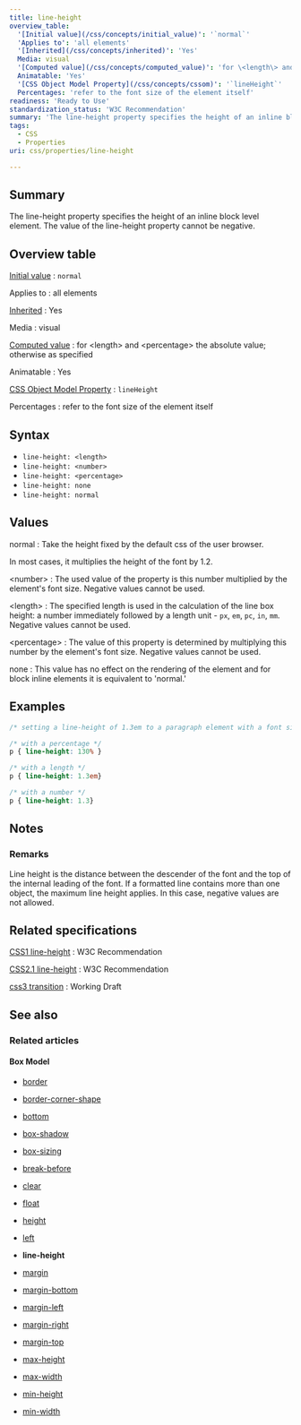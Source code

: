 ```yaml
---
title: line-height
overview_table:
  '[Initial value](/css/concepts/initial_value)': '`normal`'
  'Applies to': 'all elements'
  '[Inherited](/css/concepts/inherited)': 'Yes'
  Media: visual
  '[Computed value](/css/concepts/computed_value)': 'for \<length\> and \<percentage\> the absolute value; otherwise as specified'
  Animatable: 'Yes'
  '[CSS Object Model Property](/css/concepts/cssom)': '`lineHeight`'
  Percentages: 'refer to the font size of the element itself'
readiness: 'Ready to Use'
standardization_status: 'W3C Recommendation'
summary: 'The line-height property specifies the height of an inline block level element. The value of the line-height property cannot be negative.'
tags:
  - CSS
  - Properties
uri: css/properties/line-height

---
```

## Summary

The line-height property specifies the height of an inline block level element. The value of the line-height property cannot be negative.

## Overview table

[Initial value](/css/concepts/initial_value)
:   `normal`

Applies to
:   all elements

[Inherited](/css/concepts/inherited)
:   Yes

Media
:   visual

[Computed value](/css/concepts/computed_value)
:   for \<length\> and \<percentage\> the absolute value; otherwise as specified

Animatable
:   Yes

[CSS Object Model Property](/css/concepts/cssom)
:   `lineHeight`

Percentages
:   refer to the font size of the element itself

## Syntax

-   `line-height: <length>`
-   `line-height: <number>`
-   `line-height: <percentage>`
-   `line-height: none`
-   `line-height: normal`

## Values

normal
:   Take the height fixed by the default css of the user browser.

In most cases, it multiplies the height of the font by 1.2.

\<number\>
:   The used value of the property is this number multiplied by the element's font size. Negative values cannot be used.

\<length\>
:   The specified length is used in the calculation of the line box height: a number immediately followed by a length unit - `px`, `em`, `pc`, `in`, `mm`. Negative values cannot be used.

\<percentage\>
:   The value of this property is determined by multiplying this number by the element's font size. Negative values cannot be used.

none
:   This value has no effect on the rendering of the element and for block inline elements it is equivalent to 'normal.'

## Examples

``` css
/* setting a line-height of 1.3em to a paragraph element with a font size of 1em*/

/* with a percentage */
p { line-height: 130% }

/* with a length */
p { line-height: 1.3em}

/* with a number */
p { line-height: 1.3}
```

## Notes

### Remarks

Line height is the distance between the descender of the font and the top of the internal leading of the font. If a formatted line contains more than one object, the maximum line height applies. In this case, negative values are not allowed.

## Related specifications

[CSS1 line-height](http://www.w3.org/TR/CSS1/#line-height)
:   W3C Recommendation

[CSS2.1 line-height](http://www.w3.org/TR/CSS2/visudet.html#propdef-line-height)
:   W3C Recommendation

[css3 transition](http://dev.w3.org/csswg/css3-transitions/#animatable-css)
:   Working Draft

## See also

### Related articles

#### Box Model

-   [border](/css/properties/border)

-   [border-corner-shape](/css/properties/border-corner-shape)

-   [bottom](/css/properties/bottom)

-   [box-shadow](/css/properties/box-shadow)

-   [box-sizing](/css/properties/box-sizing)

-   [break-before](/css/properties/break-before)

-   [clear](/css/properties/clear)

-   [float](/css/properties/float)

-   [height](/css/properties/height)

-   [left](/css/properties/left)

-   **line-height**

-   [margin](/css/properties/margin)

-   [margin-bottom](/css/properties/margin-bottom)

-   [margin-left](/css/properties/margin-left)

-   [margin-right](/css/properties/margin-right)

-   [margin-top](/css/properties/margin-top)

-   [max-height](/css/properties/max-height)

-   [max-width](/css/properties/max-width)

-   [min-height](/css/properties/min-height)

-   [min-width](/css/properties/min-width)
